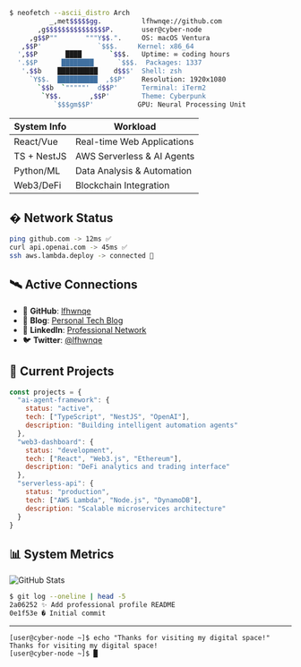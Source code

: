 ```bash
$ neofetch --ascii_distro Arch
          _,met$$$$$gg.          lfhwnqe://github.com
       ,g$$$$$$$$$$$$$$$P.       user@cyber-node
     ,g$$P""       """Y$$.".     OS: macOS Ventura
   ,$$P'              `$$$.     Kernel: x86_64
  ',$$P       ████       `$$$.   Uptime: ∞ coding hours
  '.$$P      ████████      `$$$.  Packages: 1337
   '.$$b    ██████████    d$$$'  Shell: zsh
     `Y$$.  ██████████  ,$$P'    Resolution: 1920x1080
       `$$b  `"""""'  d$$P'      Terminal: iTerm2
        `Y$$.       ,$$P'        Theme: Cyberpunk
           `$$$gm$$P'           GPU: Neural Processing Unit
```

| System Info | Workload |
|-------------|----------|
| React/Vue | Real-time Web Applications |
| TS + NestJS | AWS Serverless & AI Agents |
| Python/ML | Data Analysis & Automation |
| Web3/DeFi | Blockchain Integration |

## � Network Status

```bash
ping github.com -> 12ms ✅
curl api.openai.com -> 45ms ✅
ssh aws.lambda.deploy -> connected 🚀
```

## 🛰️ Active Connections

- 🔗 **GitHub**: [lfhwnqe](https://github.com/lfhwnqe)
- 📝 **Blog**: [Personal Tech Blog](https://blog.example.com)
- 💼 **LinkedIn**: [Professional Network](https://linkedin.com/in/lfhwnqe)
- 🐦 **Twitter**: [@lfhwnqe](https://twitter.com/lfhwnqe)

## 🔗 Current Projects

```javascript
const projects = {
  "ai-agent-framework": {
    status: "active",
    tech: ["TypeScript", "NestJS", "OpenAI"],
    description: "Building intelligent automation agents"
  },
  "web3-dashboard": {
    status: "development",
    tech: ["React", "Web3.js", "Ethereum"],
    description: "DeFi analytics and trading interface"
  },
  "serverless-api": {
    status: "production",
    tech: ["AWS Lambda", "Node.js", "DynamoDB"],
    description: "Scalable microservices architecture"
  }
}
```

## 📊 System Metrics

![GitHub Stats](https://github-readme-stats.vercel.app/api?username=lfhwnqe&show_icons=true&theme=dark&bg_color=0d1117&title_color=58a6ff&text_color=c9d1d9&icon_color=58a6ff)

```bash
$ git log --oneline | head -5
2a06252 ✨ Add professional profile README
0e1f53e � Initial commit
```

---

```
[user@cyber-node ~]$ echo "Thanks for visiting my digital space!"
Thanks for visiting my digital space!
[user@cyber-node ~]$ █
```